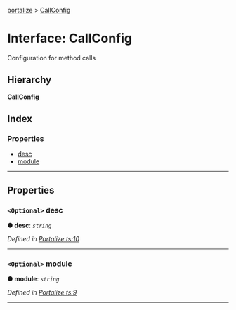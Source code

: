 [portalize](../README.md) > [CallConfig](../interfaces/callconfig.md)

# Interface: CallConfig

Configuration for method calls

## Hierarchy

**CallConfig**

## Index

### Properties

* [desc](callconfig.md#desc)
* [module](callconfig.md#module)

---

## Properties

<a id="desc"></a>

### `<Optional>` desc

**● desc**: *`string`*

*Defined in [Portalize.ts:10](https://github.com/mortimr/portalize/blob/cf46dfc/sources/Portalize.ts#L10)*

___
<a id="module"></a>

### `<Optional>` module

**● module**: *`string`*

*Defined in [Portalize.ts:9](https://github.com/mortimr/portalize/blob/cf46dfc/sources/Portalize.ts#L9)*

___

